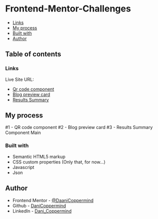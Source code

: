 # Frontend-Mentor-Challenges

- [Links](#links)
- [My process](#my-process)
- [Built with](#built-with)
- [Author](#author)

## Table of contents

### Links

Live Site URL:

- [Qr code component](https://phenomenal-smakager-6d6b9d.netlify.app/)
- [Blog preview card](https://65887ebb58d63a64fb20bb50--imaginative-gelato-5597e0.netlify.app/)
- [Results Summary](https://65abd98d31747e9ff83597b6--prismatic-smakager-ffe1ff.netlify.app/)

## My process

#1 - QR code component
#2 - Blog preview card
#3 - Results Summary Component Main 

### Built with

- Semantic HTML5 markup
- CSS custom properties
  (Only that, for now...)
- Javascript
- Json

## Author

- Frontend Mentor - [@DaaniCoppermind](https://www.frontendmentor.io/profile/DaniCoppermind)
- Github - [DaniCoppermind](https://github.com/DaniCoppermind)
- LinkedIn - [Dani_Coppermind](https://www.linkedin.com/in/copperminddev/)
